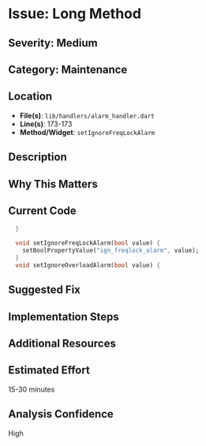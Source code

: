# Issue: Long Method

## Severity: Medium

## Category: Maintenance

## Location
- **File(s)**: `lib/handlers/alarm_handler.dart`
- **Line(s)**: 173-173
- **Method/Widget**: `setIgnoreFreqLockAlarm`

## Description


## Why This Matters


## Current Code
```dart
  }

  void setIgnoreFreqLockAlarm(bool value) {
    setBoolPropertyValue("ign_freqlock_alarm", value);
  }
  void setIgnoreOverloadAlarm(bool value) {
```

## Suggested Fix


## Implementation Steps


## Additional Resources


## Estimated Effort
15-30 minutes

## Analysis Confidence
High
